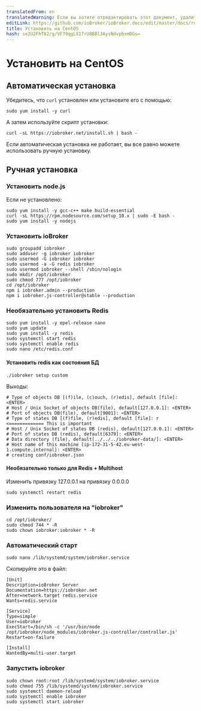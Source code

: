 ```yaml
---
translatedFrom: en
translatedWarning: Если вы хотите отредактировать этот документ, удалите поле «translationFrom», в противном случае этот документ будет снова автоматически переведен
editLink: https://github.com/ioBroker/ioBroker.docs/edit/master/docs/ru/install/centos.md
title: Установить на CentOS
hash: se2U2FhT82/g/VF79qgLX17rU0BBl3AysNdvpbxmDGs=
---
```

# Установить на CentOS
## Автоматическая установка
Убедитесь, что `curl` установлен или установите его с помощью:

`sudo yum install -y curl`

А затем используйте скрипт установки:

`curl -sL https://iobroker.net/install.sh | bash -`

Если автоматическая установка не работает, вы все равно можете использовать ручную установку.

## Ручная установка
### Установить node.js
Если не установлено:

```
sudo yum install -y gcc-c++ make build-essential
curl -sL https://rpm.nodesource.com/setup_10.x | sudo -E bash -
sudo yum install -y nodejs
```

### Установить ioBroker
```
sudo groupadd iobroker
sudo adduser -g iobroker iobroker
sudo usermod -G iobroker iobroker
sudo usermod -a -G redis iobroker
sudo usermod iobroker --shell /sbin/nologin
sudo mkdir /opt/iobroker
sudo chmod 777 /opt/iobroker
cd /opt/iobroker
npm i iobroker.admin --production
npm i iobroker.js-controller@stable --production
```

### Необязательно установить Redis
```
sudo yum install -y epel-release nano
sudo yum update
sudo yum install -y redis
sudo systemctl start redis
sudo systemctl enable redis
sudo nano /etc/redis.conf
```

#### Установить redis как состояния БД
```
./iobroker setup custom
```

Выходы:

```
# Type of objects DB [(f)ile, (c)ouch, (r)edis], default [file]: <ENTER>
# Host / Unix Socket of objects DB(file), default[127.0.0.1]: <ENTER>
# Port of objects DB(file), default[9001]: <ENTER>
# Type of states DB [(f)file, (r)edis], default [file]: r   <============= This is important
# Host / Unix Socket of states DB (redis), default[127.0.0.1]: <ENTER>
# Port of states DB (redis), default[6379]: <ENTER>
# Data directory (file), default[../../../iobroker-data/]: <ENTER>
# Host name of this machine [ip-172-31-5-42.eu-west-1.compute.internal]: <ENTER>
# creating conf/iobroker.json
```

#### Необязательно только для Redis + Multihost
Изменить привязку 127.0.0.1 на привязку 0.0.0.0

```
sudo systemctl restart redis
```

### Изменить пользователя на "iobroker"
```
cd /opt/iobroker/
sudo chmod 744 * -R
sudo chown iobroker:iobroker * -R
```

### Автоматический старт
```
sudo nano /lib/systemd/system/iobroker.service
```

Скопируйте это в файл:

```
[Unit]
Description=ioBroker Server
Documentation=https://iobroker.net
After=network.target redis.service
Wants=redis.service

[Service]
Type=simple
User=iobroker
ExecStart=/bin/sh -c '/usr/bin/node /opt/iobroker/node_modules/iobroker.js-controller/controller.js'
Restart=on-failure

[Install]
WantedBy=multi-user.target
```

### Запустить iobroker
```
sudo chown root:root /lib/systemd/system/iobroker.service
sudo chmod 755 /lib/systemd/system/iobroker.service
sudo systemctl daemon-reload
sudo systemctl enable iobroker
sudo systemctl start iobroker
```